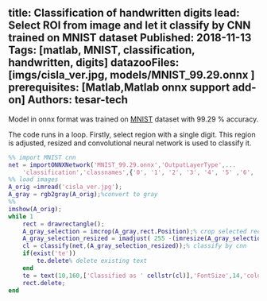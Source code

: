 title: Classification of handwritten digits
lead: Select ROI from image and let it classify by CNN trained on MNIST dataset
Published: 2018-11-13
Tags: [matlab, MNIST, classification, handwritten, digits]
datazooFiles: [imgs/cisla_ver.jpg, models/MNIST_99.29.onnx ]
prerequisites: [Matlab,Matlab onnx support add-on]
Authors: tesar-tech
---

Model in onnx format was trained on [MNIST](http://yann.lecun.com/exdb/mnist/) dataset with 99.29 % accuracy.

The code runs in a loop. Firstly, select region with a single digit. This region is adjusted, resized and convolutional neural network is used to classify it.

``` matlab
%% import MNIST cnn
net = importONNXNetwork('MNIST_99.29.onnx','OutputLayerType',...
    'classification','classnames',{'0', '1', '2', '3', '4', '5' ,'6', '7', '8', '9'});
%% load images 
A_orig =imread('cisla_ver.jpg');
A_gray = rgb2gray(A_orig);%convert to gray
%%
imshow(A_orig);
while 1
    rect = drawrectangle();
    A_gray_selection = imcrop(A_gray,rect.Position);% crop selected rectangle
    A_gray_selection_resized = imadjust( 255 -(imresize(A_gray_selection,[28 28])));%
    cl = classify(net,(A_gray_selection_resized));% classify by cnn
    if(exist('te'))
        te.delete% delete existing text
    end
    te = text(10,160,['Classified as ' cellstr(cl)],'FontSize',14,'color','blue');
    rect.delete;
end
```